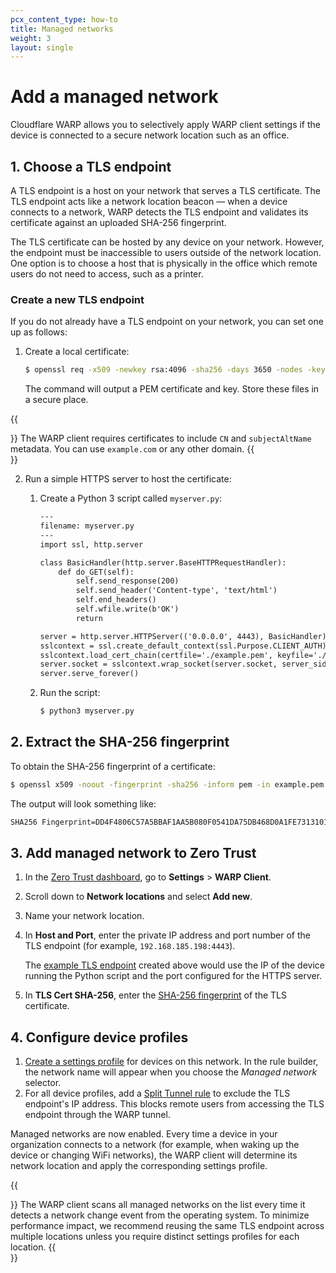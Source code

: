 ```yaml
---
pcx_content_type: how-to
title: Managed networks
weight: 3
layout: single
---
```


# Add a managed network

Cloudflare WARP allows you to selectively apply WARP client settings if the device is connected to a secure network location such as an office.

## 1. Choose a TLS endpoint

A TLS endpoint is a host on your network that serves a TLS certificate. The TLS endpoint acts like a network location beacon — when a device connects to a network, WARP detects the TLS endpoint and validates its certificate against an uploaded SHA-256 fingerprint.

The TLS certificate can be hosted by any device on your network. However, the endpoint must be inaccessible to users outside of the network location. One option is to choose a host that is physically in the office which remote users do not need to access, such as a printer.

### Create a new TLS endpoint

If you do not already have a TLS endpoint on your network, you can set one up as follows:

1. Create a local certificate:

   ```sh
   $ openssl req -x509 -newkey rsa:4096 -sha256 -days 3650 -nodes -keyout example.key -out example.pem -subj "/CN=example.com" -addext "subjectAltName=DNS:example.com"
   ```

   The command will output a PEM certificate and key. Store these files in a secure place.

{{<Aside type="note">}}
The WARP client requires certificates to include `CN` and `subjectAltName` metadata. You can use `example.com` or any other domain.
{{</Aside>}}

2. Run a simple HTTPS server to host the certificate:

   1. Create a Python 3 script called `myserver.py`:

      ```txt
      ---
      filename: myserver.py
      ---
      import ssl, http.server

      class BasicHandler(http.server.BaseHTTPRequestHandler):
          def do_GET(self):
              self.send_response(200)
              self.send_header('Content-type', 'text/html')
              self.end_headers()
              self.wfile.write(b'OK')
              return

      server = http.server.HTTPServer(('0.0.0.0', 4443), BasicHandler)
      sslcontext = ssl.create_default_context(ssl.Purpose.CLIENT_AUTH)
      sslcontext.load_cert_chain(certfile='./example.pem', keyfile='./example.key')
      server.socket = sslcontext.wrap_socket(server.socket, server_side=True)
      server.serve_forever()
      ```

   2. Run the script:

      ```sh
      $ python3 myserver.py
      ```

## 2. Extract the SHA-256 fingerprint

To obtain the SHA-256 fingerprint of a certificate:

```sh
$ openssl x509 -noout -fingerprint -sha256 -inform pem -in example.pem | tr -d :
```

The output will look something like:

```txt
SHA256 Fingerprint=DD4F4806C57A5BBAF1AA5B080F0541DA75DB468D0A1FE731310149500CCD8662
```

## 3. Add managed network to Zero Trust

1. In the [Zero Trust dashboard](https://one.dash.cloudflare.com), go to **Settings** > **WARP Client**.
2. Scroll down to **Network locations** and select **Add new**.
3. Name your network location.
4. In **Host and Port**, enter the private IP address and port number of the TLS endpoint (for example, `192.168.185.198:4443`).

   The [example TLS endpoint](#create-a-new-tls-endpoint) created above would use the IP of the device running the Python script and the port configured for the HTTPS server.

5. In **TLS Cert SHA-256**, enter the [SHA-256 fingerprint](#2-extract-the-sha-256-fingerprint) of the TLS certificate.

## 4. Configure device profiles

1. [Create a settings profile](/cloudflare-one/connections/connect-devices/warp/configure-warp/device-profiles/) for devices on this network. In the rule builder, the network name will appear when you choose the _Managed network_ selector.
2. For all device profiles, add a [Split Tunnel rule](/cloudflare-one/connections/connect-devices/warp/configure-warp/route-traffic/split-tunnels/) to exclude the TLS endpoint's IP address. This blocks remote users from accessing the TLS endpoint through the WARP tunnel.

Managed networks are now enabled. Every time a device in your organization connects to a network (for example, when waking up the device or changing WiFi networks), the WARP client will determine its network location and apply the corresponding settings profile.

{{<Aside type="note">}}
The WARP client scans all managed networks on the list every time it detects a network change event from the operating system. To minimize performance impact, we recommend reusing the same TLS endpoint across multiple locations unless you require distinct settings profiles for each location.
{{</Aside>}}
